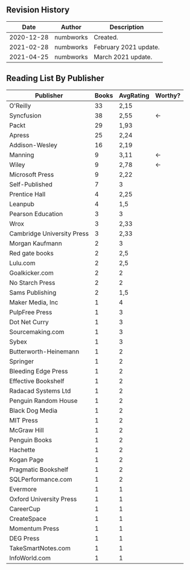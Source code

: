 ## Revision History

| Date | Author | Description |
|---|---|---|
| 2020-12-28 | numbworks | Created. |
| 2021-02-28 | numbworks | February 2021 update. |
| 2021-04-25 | numbworks | March 2021 update. |

## Reading List By Publisher

|Publisher|Books|AvgRating|Worthy?|
|---|---|---|---|
|O'Reilly|33|2,15||
|Syncfusion|38|2,55|←|
|Packt|29|1,93||
|Apress|25|2,24||
|Addison-Wesley|16|2,19||
|Manning|9|3,11|←|
|Wiley|9|2,78|←|
|Microsoft Press|9|2,22||
|Self-Published|7|3||
|Prentice Hall|4|2,25||
|Leanpub|4|1,5||
|Pearson Education|3|3||
|Wrox|3|2,33||
|Cambridge University Press|3|2,33||
|Morgan Kaufmann|2|3||
|Red gate books|2|2,5||
|Lulu.com|2|2,5||
|Goalkicker.com|2|2||
|No Starch Press|2|2||
|Sams Publishing|2|1,5||
|Maker Media, Inc|1|4||
|PulpFree Press|1|3||
|Dot Net Curry|1|3||
|Sourcemaking.com|1|3||
|Sybex|1|3||
|Butterworth-Heinemann|1|2||
|Springer|1|2||
|Bleeding Edge Press|1|2||
|Effective Bookshelf|1|2||
|Radacad Systems Ltd|1|2||
|Penguin Random House|1|2||
|Black Dog Media|1|2||
|MIT Press|1|2||
|McGraw Hill|1|2||
|Penguin Books|1|2||
|Hachette|1|2||
|Kogan Page|1|2||
|Pragmatic Bookshelf|1|2||
|SQLPerformance.com|1|2||
|Evermore|1|1||
|Oxford University Press|1|1||
|CareerCup|1|1||
|CreateSpace|1|1||
|Momentum Press|1|1||
|DEG Press|1|1||
|TakeSmartNotes.com|1|1||
|InfoWorld.com|1|1||